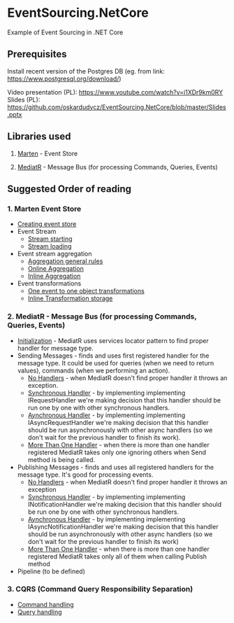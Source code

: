 # EventSourcing.NetCore
Example of Event Sourcing in .NET Core

## Prerequisites
Install recent version of the Postgres DB (eg. from link: https://www.postgresql.org/download/)

Video presentation (PL): https://www.youtube.com/watch?v=i1XDr9km0RY  
Slides (PL): https://github.com/oskardudycz/EventSourcing.NetCore/blob/master/Slides.pptx

## Libraries used
1. [Marten](https://github.com/JasperFx/marten) - Event Store

2. [MediatR](https://github.com/jbogard/MediatR) - Message Bus (for processing Commands, Queries, Events)

## Suggested Order of reading
### 1. Marten Event Store
  * [Creating event store](https://github.com/oskardudycz/EventSourcing.NetCore/blob/master/Marten.Integration.Tests/General/StoreInitializationTests.cs)
  * Event Stream
    * [Stream starting](https://github.com/oskardudycz/EventSourcing.NetCore/blob/master/Marten.Integration.Tests/EventStore/Stream/StreamStarting.cs)
    * [Stream loading](https://github.com/oskardudycz/EventSourcing.NetCore/blob/master/Marten.Integration.Tests/EventStore/Stream/StreamLoading.cs)
  * Event stream aggregation
    * [Aggregation general rules](https://github.com/oskardudycz/EventSourcing.NetCore/blob/master/Marten.Integration.Tests/EventStore/Aggregate/AggregationRules.cs)
    * [Online Aggregation](https://github.com/oskardudycz/EventSourcing.NetCore/blob/master/Marten.Integration.Tests/EventStore/Aggregate/EventsAggregation.cs)
    * [Inline Aggregation](https://github.com/oskardudycz/EventSourcing.NetCore/blob/master/Marten.Integration.Tests/EventStore/Aggregate/InlineAggregationStorage.cs)
  * Event transformations
    * [One event to one object transformations](https://github.com/oskardudycz/EventSourcing.NetCore/blob/master/Marten.Integration.Tests/EventStore/Transformations/OneToOneEventTransformations.cs)
    * [Inline Transformation storage](https://github.com/oskardudycz/EventSourcing.NetCore/blob/master/Marten.Integration.Tests/EventStore/Transformations/InlineTransformationsStorage.cs)

### 2. MediatR - Message Bus (for processing Commands, Queries, Events)
  * [Initialization](https://github.com/oskardudycz/EventSourcing.NetCore/blob/master/MediatR.Tests/Initialization/Initialization.cs) - MediatR uses services locator pattern to find proper handler for message type.
  * Sending Messages - finds and uses first registered handler for the message type. It could be used for queries (when we need to return values), commands (when we performing an action).
    * [No Handlers](https://github.com/oskardudycz/EventSourcing.NetCore/blob/master/MediatR.Tests/Sending/NoHandlers.cs) - when MediatR doesn't find proper handler it throws an exception.
    * [Synchronous Handler](https://github.com/oskardudycz/EventSourcing.NetCore/blob/master/MediatR.Tests/Sending/SynchronousHandler.cs) - by implementing implementing IRequestHandler we're making decision that this handler should be run one by one with other synchronous handlers.
    * [Aynchronous Handler](https://github.com/oskardudycz/EventSourcing.NetCore/blob/master/MediatR.Tests/Sending/AsynchronousHandler.cs) - by implementing implementing IAsyncRequestHandler we're making decision that this handler should be run asynchronously with other async handlers (so we don't wait for the previous handler to finish its work).
    * [More Than One Handler](https://github.com/oskardudycz/EventSourcing.NetCore/blob/master/MediatR.Tests/Sending/MoreThanOneHandler.cs) - when there is more than one handler registered MediatR takes only one ignoring others when Send method is being called.
  * Publishing Messages - finds and uses all registered handlers for the message type. It's good for processing events.
    * [No Handlers](https://github.com/oskardudycz/EventSourcing.NetCore/blob/master/MediatR.Tests/Publishing/NoHandlers.cs) - when MediatR doesn't find proper handler it throws an exception
    * [Synchronous Handler](https://github.com/oskardudycz/EventSourcing.NetCore/blob/master/MediatR.Tests/Publishing/SynchronousHandler.cs) - by implementing implementing INotificationHandler we're making decision that this handler should be run one by one with other synchronous handlers.
    * [Aynchronous Handler](https://github.com/oskardudycz/EventSourcing.NetCore/blob/master/MediatR.Tests/Publishing/AsynchronousHandler.cs) - by implementing implementing IAsyncNotificationHandler we're making decision that this handler should be run asynchronously with other async handlers (so we don't wait for the previous handler to finish its work)
    * [More Than One Handler](https://github.com/oskardudycz/EventSourcing.NetCore/blob/master/MediatR.Tests/Publishing/MoreThanOneHandler.cs) - when there is more than one handler registered MediatR takes only all of them when calling Publish method
  * Pipeline (to be defined)
  
### 3. CQRS (Command Query Responsibility Separation)
  * [Command handling](https://github.com/oskardudycz/EventSourcing.NetCore/blob/master/CQRS.Tests/Commands/Commands.cs)
  * [Query handling](https://github.com/oskardudycz/EventSourcing.NetCore/blob/master/CQRS.Tests/Queries/Queries.cs)

